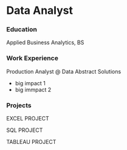 # Data Analyst

### Education
Applied Business Analytics, BS

### Work Experience
Production Analyst @ Data Abstract Solutions
- big impact 1
- big immpact 2

### Projects
EXCEL PROJECT

SQL PROJECT

TABLEAU PROJECT 
